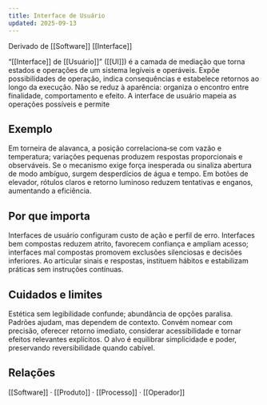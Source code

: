 ```yaml
---
title: Interface de Usuário
updated: 2025-09-13
---
```

Derivado de [[Software]] [[Interface]]


“[[Interface]] de [[Usuário]]” ([[UI]]) é a camada de mediação que torna estados e operações de um sistema legíveis e operáveis. Expõe possibilidades de operação, indica consequências e estabelece retornos ao longo da execução. Não se reduz à aparência: organiza o encontro entre finalidade, comportamento e efeito. A interface de usuário mapeia as operações possíveis e permite 

## Exemplo
Em torneira de alavanca, a posição correlaciona‑se com vazão e temperatura; variações pequenas produzem respostas proporcionais e observáveis. Se o mecanismo exige força inesperada ou sinaliza abertura de modo ambíguo, surgem desperdícios de água e tempo. Em botões de elevador, rótulos claros e retorno luminoso reduzem tentativas e enganos, aumentando a eficiência.

## Por que importa
Interfaces de usuário configuram custo de ação e perfil de erro. Interfaces bem compostas reduzem atrito, favorecem confiança e ampliam acesso; interfaces mal compostas promovem exclusões silenciosas e decisões inferiores. Ao articular sinais e respostas, instituem hábitos e estabilizam práticas sem instruções contínuas.

## Cuidados e limites
Estética sem legibilidade confunde; abundância de opções paralisa. Padrões ajudam, mas dependem de contexto. Convém nomear com precisão, oferecer retorno imediato, considerar acessibilidade e tornar efeitos relevantes explícitos. O alvo é equilibrar simplicidade e poder, preservando reversibilidade quando cabível.

## Relações
[[Software]] · [[Produto]] · [[Processo]] · [[Operador]]

